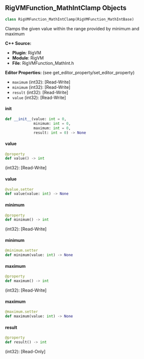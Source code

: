 ## RigVMFunction_MathIntClamp Objects

```python
class RigVMFunction_MathIntClamp(RigVMFunction_MathIntBase)
```

Clamps the given value within the range provided by minimum and maximum

**C++ Source:**

- **Plugin**: RigVM
- **Module**: RigVM
- **File**: RigVMFunction_MathInt.h

**Editor Properties:** (see get_editor_property/set_editor_property)

- ``maximum`` (int32):  [Read-Write]
- ``minimum`` (int32):  [Read-Write]
- ``result`` (int32):  [Read-Write]
- ``value`` (int32):  [Read-Write]

<a id="unreal.RigVMFunction_MathIntClamp.__init__"></a>

#### __init__

```python
def __init__(value: int = 0,
             minimum: int = 0,
             maximum: int = 0,
             result: int = 0) -> None
```

<a id="unreal.RigVMFunction_MathIntClamp.value"></a>

#### value

```python
@property
def value() -> int
```

(int32):  [Read-Write]

<a id="unreal.RigVMFunction_MathIntClamp.value"></a>

#### value

```python
@value.setter
def value(value: int) -> None
```

<a id="unreal.RigVMFunction_MathIntClamp.minimum"></a>

#### minimum

```python
@property
def minimum() -> int
```

(int32):  [Read-Write]

<a id="unreal.RigVMFunction_MathIntClamp.minimum"></a>

#### minimum

```python
@minimum.setter
def minimum(value: int) -> None
```

<a id="unreal.RigVMFunction_MathIntClamp.maximum"></a>

#### maximum

```python
@property
def maximum() -> int
```

(int32):  [Read-Write]

<a id="unreal.RigVMFunction_MathIntClamp.maximum"></a>

#### maximum

```python
@maximum.setter
def maximum(value: int) -> None
```

<a id="unreal.RigVMFunction_MathIntClamp.result"></a>

#### result

```python
@property
def result() -> int
```

(int32):  [Read-Only]

<a id="unreal.RigUnit_MathIntClamp"></a>